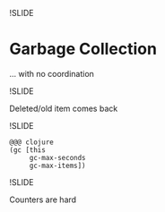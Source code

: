 !SLIDE

# Garbage Collection

... with no coordination

!SLIDE

Deleted/old item comes back

!SLIDE

    @@@ clojure
    (gc [this
         gc-max-seconds
         gc-max-items])

!SLIDE

Counters are hard
